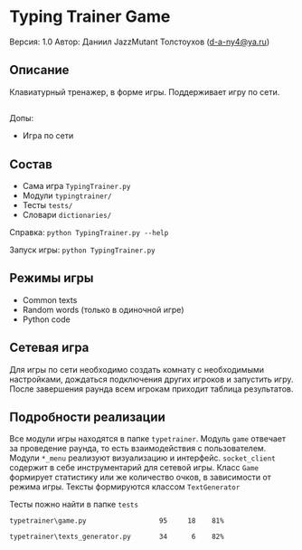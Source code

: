 # Typing Trainer Game
Версия: 1.0
Автор: Даниил JazzMutant Толстоухов (d-a-ny4@ya.ru)

## Описание
Клавиатурный тренажер, в форме игры. Поддерживает игру по сети.

##
Допы: 
* Игра по сети

## Состав
* Сама игра `TypingTrainer.py`
* Модули `typingtrainer/` 
* Тесты `tests/`
* Словари `dictionaries/`

Справка: `python TypingTrainer.py --help`

Запуск игры: `python TypingTrainer.py`

## Режимы игры
* Common texts
* Random words (только в одиночной игре)
* Python code

## Сетевая игра
Для игры по сети необходимо создать комнату с необходимыми настройками, дождаться подключения других игроков и запустить игру. После завершения раунда всем игрокам приходит таблица результатов.

## Подробности реализации
Все модули игры находятся в папке `typetrainer`. Модуль `game` отвечает за проведение раунда, то есть взаимодействия с пользователем. Модули `*_menu` реализуют визуализацию и интерфейс. `socket_client` содержит в себе инструментарий для сетевой игры.
Класс `Game` формирует статистику или же количество очков, в зависимости от режима игры.
Тексты формируются классом `TextGenerator` 

Тесты пожно найти в папке `tests`

`typetrainer\game.py                  95     18    81%`

`typetrainer\texts_generator.py       34      6    82%`
